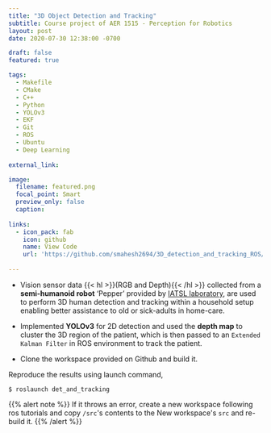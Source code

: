 ```yaml
---
title: "3D Object Detection and Tracking"
subtitle: Course project of AER 1515 - Perception for Robotics
layout: post
date: 2020-07-30 12:38:00 -0700

draft: false
featured: true

tags:
  - Makefile
  - CMake
  - C++
  - Python
  - YOLOv3
  - EKF
  - Git
  - ROS
  - Ubuntu
  - Deep Learning
  
external_link: 

image:
  filename: featured.png
  focal_point: Smart
  preview_only: false
  caption: 
 
links:
  - icon_pack: fab
    icon: github
    name: View Code 
    url: 'https://github.com/smahesh2694/3D_detection_and_tracking_ROS/'
    
---
```


* Vision sensor data {{< hl >}}(RGB and Depth){{< /hl >}} collected from a **semi-humanoid robot** ‘Pepper’ provided by [IATSL laboratory](https://www.iatsl.org/), 
are used to perform 3D human detection and tracking within a household setup enabling better assistance to old or 
sick-adults in home-care. 

* Implemented **YOLOv3** for 2D detection and used the **depth map** to cluster the 3D region of the 
patient, which is then passed to an `Extended Kalman Filter` in ROS environment to track the patient.

* Clone the workspace provided on Github and build it. 

Reproduce the results using launch command,
```
$ roslaunch det_and_tracking
```

{{% alert note %}}
If it throws an error, create a new workspace following ros tutorials 
and copy `/src`'s contents to the New workspace's  `src` and re-build it. 
{{% /alert %}}